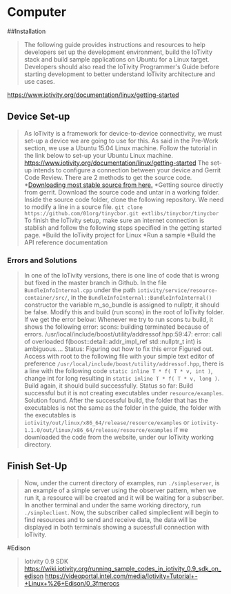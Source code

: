 # Computer
##Installation
>The following guide provides instructions and resources to help developers set up the development environment, build the IoTivity stack and build sample applications on Ubuntu for a Linux target. Developers should also read the IoTivity Programmer's Guide before starting development to better understand IoTivity architecture and use cases.

[https://www.iotivity.org/documentation/linux/getting-started
](https://www.iotivity.org/documentation/linux/getting-started)

## Device Set-up
>As IoTivity is a framework for device-to-device connectivity, we must set-up a device we are going to use for this. As said in the Pre-Work section, we use a Ubuntu 15.04 Linux machine.
Follow the tutorial in the link below to set-up your Ubuntu Linux machine.
https://www.iotivity.org/documentation/linux/getting-started
>The set-up intends to configure a connection between your device and Gerrit Code Review.
>There are 2 methods to get the source code.
*[Downloading most stable source from here.](https://www.iotivity.org/downloads)
*Getting source directly from gerrit.
>Download the source code and untar in a working folder.
>Inside the source code folder, clone the following repository.
>We need to modify a line in a source file. ```git clone https://github.com/01org/tinycbor.git extlibs/tinycbor/tinycbor```
>To finish the IoTivity setup, make sure an internet connection is stablish and follow the following steps specified in the getting started page.
*Build the IoTivity project for Linux
*Run a sample
*Build the API reference documentation

### Errors and Solutions
>In one of the IoTivity versions, there is one line of code that is wrong but fixed in the master branch in Github.
>In the file ```BundleInfoInternal.cpp``` under the path ```iotivity/service/resource-container/src/```, in the ```BundleInfoInternal::BundleInfoInternal()``` constructor the variable m_so_bundle is assigned to nullptr, it should be false. Modify this and build (run scons) in the root of IoTivity folder. 
>If we get the error below:
  >Whenever we try to run scons tu build, it shows the following error:
  >scons: building terminated because of errors.
  >/usr/local/include/boost/utility/addressof.hpp:59:47: error: call of overloaded f(boost::detail::addr_impl_ref std::nullptr_t int) is ambiguous....
  >Status: Figuring out how to fix this error
>Figured out.
>Access with root to the following file with your simple text editor of preference ```/usr/local/include/boost/utility/addressof.hpp```, there is a line with the following code ```static inline T * f( T * v, int )```, change int for long resulting in ```static inline T * f( T * v, long )```.
>Build again, it should build successfully.
>Status so far: Build successful but it is not creating executables under ```resource/examples```.
>Solution found.
>After the successful build, the folder that has the executables is not the same as the folder in the guide, the folder with the executables is ```iotivity/out/linux/x86_64/release/resource/examples``` or ```iotivity-1.1.0/out/linux/x86_64/release/resource/examples``` if we downloaded the code from the website, under our IoTivity working directory.

## Finish Set-Up
>Now, under the current directory of examples, run ```./simpleserver```, is an example of a simple server using the observer pattern, when we run it, a resource will be created and it will be waiting for a subscriber. In another terminal and under the same working directory, run ```./simpleclient```.
>Now, the subscriber called simpleclient will begin to find resources and to send and receive data, the data will be displayed in both terminals showing a sucessfull connection with IoTivity.

#Edison
>Iotivity 0.9 SDK
https://wiki.iotivity.org/running_sample_codes_in_iotivity_0.9_sdk_on_edison
https://videoportal.intel.com/media/Iotivity+Tutorial+-+Linux+%26+Edison/0_3fmerocs